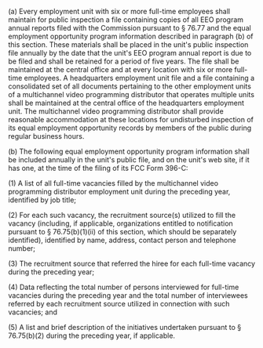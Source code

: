 (a) Every employment unit with six or more full-time employees shall maintain for public inspection a file containing copies of all EEO program annual reports filed with the Commission pursuant to § 76.77 and the equal employment opportunity program information described in paragraph (b) of this section. These materials shall be placed in the unit's public inspection file annually by the date that the unit's EEO program annual report is due to be filed and shall be retained for a period of five years. The file shall be maintained at the central office and at every location with six or more full-time employees. A headquarters employment unit file and a file containing a consolidated set of all documents pertaining to the other employment units of a multichannel video programming distributor that operates multiple units shall be maintained at the central office of the headquarters employment unit. The multichannel video programming distributor shall provide reasonable accommodation at these locations for undisturbed inspection of its equal employment opportunity records by members of the public during regular business hours.

(b) The following equal employment opportunity program information shall be included annually in the unit's public file, and on the unit's web site, if it has one, at the time of the filing of its FCC Form 396-C:

(1) A list of all full-time vacancies filled by the multichannel video programming distributor employment unit during the preceding year, identified by job title;

(2) For each such vacancy, the recruitment source(s) utilized to fill the vacancy (including, if applicable, organizations entitled to notification pursuant to § 76.75(b)(1)(ii) of this section, which should be separately identified), identified by name, address, contact person and telephone number;
              

(3) The recruitment source that referred the hiree for each full-time vacancy during the preceding year;

(4) Data reflecting the total number of persons interviewed for full-time vacancies during the preceding year and the total number of interviewees referred by each recruitment source utilized in connection with such vacancies; and

(5) A list and brief description of the initiatives undertaken pursuant to § 76.75(b)(2) during the preceding year, if applicable.

